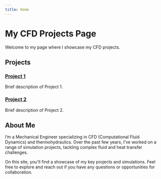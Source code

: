 ```yaml
---
title: Home
---
```


# My CFD Projects Page

Welcome to my page where I showcase my CFD projects.

## Projects

### [Project 1](project1.html)
Brief description of Project 1.

### [Project 2](project2.html)
Brief description of Project 2.

## About Me

I’m a Mechanical Engineer specializing in CFD (Computational Fluid Dynamics) and thermohydraulics. Over the past few years, I’ve worked on a range of simulation projects, tackling complex fluid and heat transfer challenges.

On this site, you'll find a showcase of my key projects and simulations. Feel free to explore and reach out if you have any questions or opportunities for collaboration.
